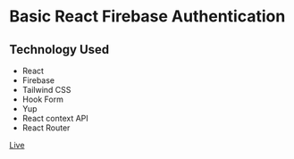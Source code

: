 # Basic React Firebase Authentication

## Technology Used
- React
- Firebase
- Tailwind CSS
- Hook Form
- Yup
- React context API
- React Router


[Live](https://firebase-react-auth-arafat.netlify.app/)